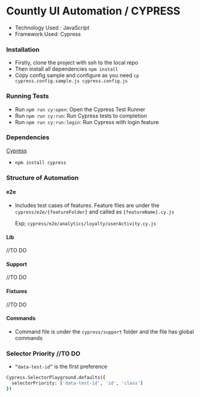 # Countly UI Automation / CYPRESS

- Technology Used : JavaScript
- Framework Used: Cypress

### Installation

- Firstly, clone the project with ssh to the local repo
- Then install all dependencies `npm install`
- Copy config sample and configure as you need `cp cypress.config.sample.js cypress.config.js`

### Running Tests

- Run `npm run cy:open`: Open the Cypress Test Runner
- Run `npm run cy:run`: Run Cypress tests to completion
- Run `npm run cy:run:login`: Run Cypress with login feature

### Dependencies

[Cypress](https://docs.cypress.io/)

- `npm install cypress`

### Structure of Automation

#### e2e

- Includes test cases of features. Feature files are under the `cypress/e2e/{featureFolder}` and called as `{featureName}.cy.js`

  Exp; `cypress/e2e/analytics/loyalty/userActivity.cy.js`

#### Lib

//TO DO

#### Support

//TO DO

#### Fixtures

//TO DO

#### Commands

- Command file is under the `cypress/support` folder and the file has global commands

### Selector Priority //TO DO

- `“data-test-id”` is the first preference

```bash
Cypress.SelectorPlayground.defaults({
  selectorPriority: ['data-test-id', 'id', 'class']
})
```
